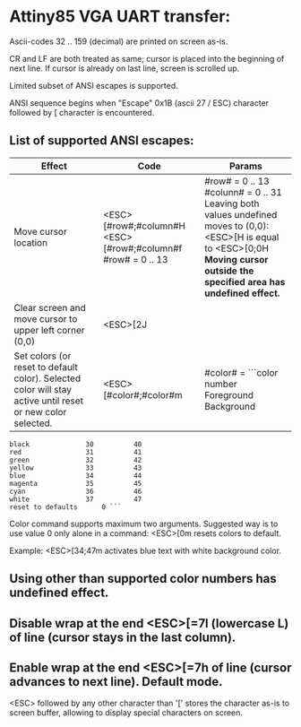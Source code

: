 Attiny85 VGA UART transfer:
===========================

Ascii-codes 32 .. 159 (decimal) are printed on screen as-is.

CR and LF are both treated as same; cursor is placed into
the beginning of next line. If cursor is already on last line, 
screen is scrolled up.

Limited subset of ANSI escapes is supported.

ANSI sequence begins when "Escape" 0x1B (ascii 27 / ESC) character
followed by [ character is encountered.

List of supported ANSI escapes:
-----------------------------------------------------------------------------

Effect | Code | Params
------ | ---- | ------
Move cursor location | \<ESC\>[#row#;#column#H <br /> \<ESC\>[#row#;#column#f #row# = 0 .. 13 | #row# = 0 .. 13 <br /> #colunn# = 0 .. 31 <br /> Leaving both values undefined moves to (0,0): \<ESC\>[H is equal to \<ESC\>[0;0H <br />**Moving cursor outside the specified area has undefined effect.**
Clear screen and move cursor to upper left corner (0,0) |	\<ESC\>[2J | 
Set colors (or reset to default color). Selected color will stay active until reset or new color selected.	| \<ESC\>[#color#;#color#m | #color# = ```color number		Foreground	Background
	black			   30		   40
	red			   	   31		   41
	green			   32		   42
	yellow			   33		   43
	blue			   34		   44
	magenta			   35		   45
	cyan			   36		   46
	white			   37		   47
	reset to defaults	   0 ```

Color command supports maximum two arguments. Suggested way is to use
value 0 only alone in a command: \<ESC\>[0m resets colors to default.

Example: \<ESC\>[34;47m activates blue text with white background color.

Using other than supported color numbers has undefined effect.
-----------------------------------------------------------------------------
Disable wrap at the end		\<ESC\>[=7l	(lowercase L)
of line (cursor stays
in the last column).
-----------------------------------------------------------------------------
Enable wrap at the end		\<ESC\>[=7h
of line (cursor advances
to next line). Default
mode.
-----------------------------------------------------------------------------

\<ESC\> followed by any other character than '[' stores the character as-is
to screen buffer, allowing to display special characters on screen.


